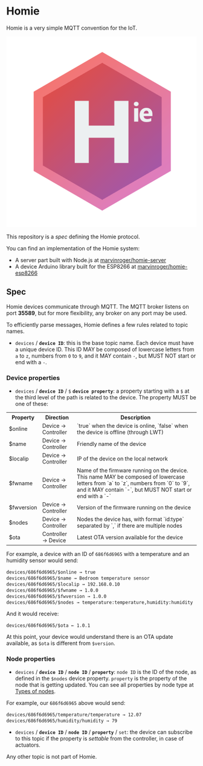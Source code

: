 Homie
=====

Homie is a very simple MQTT convention for the IoT.

![Homie logo](logo.png)

This repository is a *spec* defining the Homie protocol.

You can find an implementation of the Homie system:

* A server part built with Node.js at [marvinroger/homie-server](https://github.com/marvinroger/homie-server)
* A device Arduino library built for the ESP8266 at [marvinroger/homie-esp8266](https://github.com/marvinroger/homie-esp8266)

## Spec

Homie devices communicate through MQTT. The MQTT broker listens on port **35589**, but for more flexibility, any broker on any port may be used.

To efficiently parse messages, Homie defines a few rules related to topic names.

* `devices` / **`device ID`**: this is the base topic name. Each device must have a unique device ID. This ID MAY be composed of lowercase letters from `a` to `z`, numbers from `0` to `9`, and it MAY contain `-`, but MUST NOT start or end with a `-`.

### Device properties

* `devices` / **`device ID`** / `$` **`device property`**: a property starting with a `$` at the third level of the path is related to the device. The property MUST be one of these:

<table>
  <tr>
    <th>Property</th>
    <th>Direction</th>
    <th>Description</th>
  </tr>
  <tr>
    <td>$online</td>
    <td>Device → Controller</td>
    <td>`true` when the device is online, `false` when the device is offline (through LWT)</td>
  </tr>
  <tr>
    <td>$name</td>
    <td>Device → Controller</td>
    <td>Friendly name of the device</td>
  </tr>
  <tr>
    <td>$localip</td>
    <td>Device → Controller</td>
    <td>IP of the device on the local network</td>
  </tr>
  <tr>
    <td>$fwname</td>
    <td>Device → Controller</td>
    <td>Name of the firmware running on the device. This name MAY be composed of lowercase letters from `a` to `z`, numbers from `0` to `9`, and it MAY contain `-`, but MUST NOT start or end with a `-`</td>
  </tr>
  <tr>
    <td>$fwversion</td>
    <td>Device → Controller</td>
    <td>Version of the firmware running on the device</td>
  </tr>
  <tr>
    <td>$nodes</td>
    <td>Device → Controller</td>
    <td>Nodes the device has, with format `id:type` separated by `,` if there are multiple nodes</td>
  </tr>
  <tr>
    <td>$ota</td>
    <td>Controller → Device</td>
    <td>Latest OTA version available for the device</td>
  </tr>
</table>

For example, a device with an ID of `686f6d6965` with a temperature and an humidity sensor would send:

```
devices/686f6d6965/$online → true
devices/686f6d6965/$name → Bedroom temperature sensor
devices/686f6d6965/$localip → 192.168.0.10
devices/686f6d6965/$fwname → 1.0.0
devices/686f6d6965/$fwversion → 1.0.0
devices/686f6d6965/$nodes → temperature:temperature,humidity:humidity
```

And it would receive:

```
devices/686f6d6965/$ota ← 1.0.1
```

At this point, your device would understand there is an OTA update available, as `$ota` is different from `$version`.

### Node properties

* `devices` / **`device ID`** / **`node ID`** / **`property`**: `node ID` is the ID of the node, as defined in the `$nodes` device property. `property` is the property of the node that is getting updated. You can see all properties by node type at [Types of nodes](https://github.com/marvinroger/homie/wiki/Types-of-nodes).

For example, our `686f6d6965` above would send:

```
devices/686f6d6965/temperature/temperature → 12.07
devices/686f6d6965/humidity/humidity → 79
```

* `devices` / **`device ID`** / **`node ID`** / **`property`** / `set`: the device can subscribe to this topic if the property is *settable* from the controller, in case of actuators. 

Any other topic is not part of Homie.
